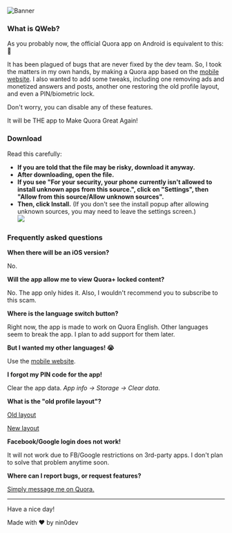 ![Banner](https://i.imgur.com/vBvxBAw_d.webp?maxwidth=900&fidelity=grand)

### What is QWeb?
As you probably now, the official Quora app on Android is equivalent to this: 💩

It has been plagued of bugs that are never fixed by the dev team. So, I took the matters in my own hands, by making a Quora app based on the [mobile website](https://www.quora.com?prevent_redirect=1). I also wanted to add some tweaks, including one removing ads and monetized answers and posts, another one restoring the old profile layout, and even a PIN/biometric lock.

Don't worry, you can disable any of these features.

It will be THE app to Make Quora Great Again!

### Download
Read this carefully:
- **If you are told that the file may be risky, download it anyway.**
- **After downloading, open the file.**
- **If you see "For your security, your phone currently isn't allowed to install unknown apps from this source.", click on "Settings", then "Allow from this source/Allow unknown sources".**
- **Then, click Install.** (If you don't see the install popup after allowing unknown sources, you may need to leave the settings screen.)<br/>
<a href="https://github.com/nin0-dev/QWeb/releases/latest/download/QWeb.apk"><img src="https://i.imgur.com/vSI4Vq5.png"/></a><br/>

### Frequently asked questions
**When there will be an iOS version?**

No.

**Will the app allow me to view Quora+ locked content?**

No. The app only hides it. Also, I wouldn't recommend you to subscribe to this scam.

**Where is the language switch button?**

Right now, the app is made to work on Quora English. Other languages seem to break the app. I plan to add support for them later.

**But I wanted my other languages! 😭**

Use the [mobile website](https://www.quora.com?prevent_redirect=1).

**I forgot my PIN code for the app!**

Clear the app data. *App info -> Storage -> Clear data*.

**What is the "old profile layout"?**

[Old layout](https://i.imgur.com/LjLkkPX.png) 

[New layout](https://i.imgur.com/hyg09Oq.png)

**Facebook/Google login does not work!**

It will not work due to FB/Google restrictions on 3rd-party apps. I don't plan to solve that problem anytime soon.

**Where can I report bugs, or request features?**

[Simply message me on Quora.](https://www.quora.com/profile/Somebody-in-the-Universe)

<hr/>

Have a nice day!

Made with ❤️ by nin0dev


